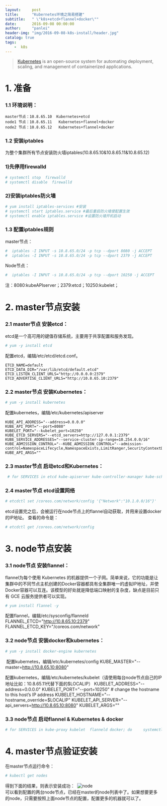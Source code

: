 ```yaml
---
layout:     post
title:      "Kubernetes环境之简易搭建"
subtitle:   " \"k8s+etcd+flannel+docker\""
date:       2016-09-08 00:00:00
author:     "panlei"
header-img: "img/2016-09-08-k8s-install/header.jpg"
catalog: true
tags:
    -  k8s
---
```

> [Kubernetes](http://kubernetes.io/) is an open-source system for automating deployment, scaling, and management of containerized applications.

# 1. 准备

### 1.1 环境说明：
    master节点：10.8.65.10  Kubernetes+etcd
    node1 节点：10.8.65.11   Kubernetes+flannel+docker
    node2 节点：10.8.65.12   Kubernetes+flannel+docker

### 1.2  安装iptables
   为整个集群所有节点安装防火墙iptables(10.8.65.10&10.8.65.11&10.8.65.12)

### 1)先停用firewalld
```dockerfile
# systemctl stop  firewalld
# systemctl disable  firewalld
```

### 2)安装iptables防火墙
```dockerfile
# yum install iptables-services #安装
# systemctl start iptables.service #最后重启防火墙使配置生效
# systemctl enable iptables.service #设置防火墙开机启动
```

### 1.3 配置iptables规则
master节点：

```dockerfile
#  iptables -I INPUT -s 10.8.65.0/24 -p tcp --dport 8080 -j ACCEPT
#  iptables -I INPUT -s 10.8.65.0/24 -p tcp --dport 2379 -j ACCEPT
```
Node节点：

```dockerfile
#  iptables -I INPUT -s 10.8.65.0/24 -p tcp --dport 10250 -j ACCEPT
```
注：8080:kubeAPIserver；2379:etcd；10250:kubelet；

# 2. master节点安装

### 2.1 master节点  安装etcd：

etcd是一个高可用的键值存储系统，主要用于共享配置和服务发现。

```dockerfile
# yum -y install etcd
```
配置etcd，编辑/etc/etcd/etcd.conf。

	ETCD_NAME=default
	ETCD_DATA_DIR="/var/lib/etcd/default.etcd"
	ETCD_LISTEN_CLIENT_URLS="http://0.0.0.0:2379"
	ETCD_ADVERTISE_CLIENT_URLS="http://10.8.65.10:2379"

### 2.2 master节点  安装Kubernetes：

```dockerfile
# yum -y install kubernetes
```
配置kubernetes，编辑/etc/kubernetes/apiserver

    KUBE_API_ADDRESS="--address=0.0.0.0"
    KUBE_API_PORT="--port=8080"
    KUBELET_PORT="--kubelet_port=10250"
    KUBE_ETCD_SERVERS="--etcd_servers=http://127.0.0.1:2379"
    KUBE_SERVICE_ADDRESSES="--service-cluster-ip-range=10.254.0.0/16"
    KUBE_ADMISSION_CONTROL="--KUBE_ADMISSION_CONTROL="--admission-control=NamespaceLifecycle,NamespaceExists,LimitRanger,SecurityContextDeny,ResourceQuota"
    KUBE_API_ARGS=""

### 2.3 master节点  启动etcd和Kubernetes：

```dockerfile
 # for SERVICES in etcd kube-apiserver kube-controller-manager kube-scheduler; do     systemctl restart $SERVICES;     systemctl enable $SERVICES;     systemctl status $SERVICES ; done
```

### 2.4 master节点 etcd设置网络
```dockerfile
# etcdctl set /coreos.com/network/config '{"Network":"10.1.0.0/16"}'
```

etcd设置完之后，会被运行在node节点上的flannel自动获取，并用来设置docker的IP地址。
查看的命令是：

```dockerfile
# etcdctl get /coreos.com/network/config
```

# 3. node节点安装

### 3.1 node节点  安装flannel：
   flannel为每个使用 Kubernetes 的机器提供一个子网。简单来说，它的功能是让集群中的不同节点主机创建的Docker容器都具有全集群唯一的虚拟IP地址，并使Docker容器可以互连。该模型的好处就是降低端口映射的复杂度，缺点是目前只有 GCE 云服务提供者可以实现。

```dockerfile
# yum install flannel -y
```

配置flannel，编辑/etc/sysconfig/flanneld
    FLANNEL_ETCD="http://10.8.65.10:2379"
    FLANNEL_ETCD_KEY="/coreos.com/network"

### 3.2 node节点  安装docker和kubernetes：
```dockerfile
# yum -y install docker-engine kubernetes
```
 配置kubernetes，编辑/etc/kubernetes/config
    KUBE_MASTER="--master=http://10.8.65.10:8080"

配置kubernetes，编辑/etc/kubernetes/kubelet（请使用每台node节点自己的IP地址比如：10.8.65.11代替下面的$LOCALIP）
    KUBELET_ADDRESS="--address=0.0.0.0"
    KUBELET_PORT="--port=10250"
    # change the hostname to this host’s IP address
    KUBELET_HOSTNAME="--hostname_override=$LOCALIP"
    KUBELET_API_SERVER="--api_servers=http://10.8.65.10:8080"
    KUBELET_ARGS=""

### 3.3  node节点 启动flannel & Kubernetes & docker
```dockerfile
# for SERVICES in kube-proxy kubelet  flanneld docker; do     systemctl restart $SERVICES;     systemctl enable $SERVICES;     systemctl status $SERVICES ; done
```

# 4. master节点验证安装

在master节点运行命令：

```dockerfile
# kubectl get nodes
```
得到下面的结果，则表示安装成功：
​	![node](https://d17oy1vhnax1f7.cloudfront.net/items/2P2a1U2y123n0S412z00/node.png?v=08ffc817)	
可以看到配置的两台node节点，已经在master的node列表中了。如果想要更多的node，只需要按照上面node节点的配置，配置更多的机器就可以了。




